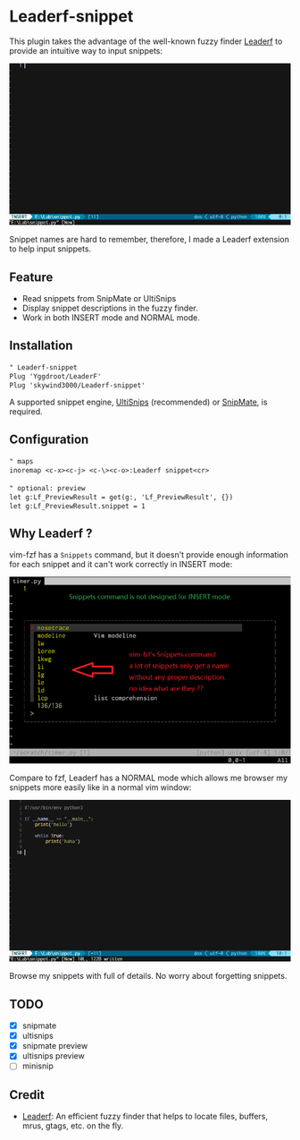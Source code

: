 # Leaderf-snippet

This plugin takes the advantage of the well-known fuzzy finder [Leaderf](https://github.com/Yggdroot/LeaderF) to provide an intuitive way to input snippets:

![](https://github.com/skywind3000/images/raw/master/p/snippet/snippet1.gif)

Snippet names are hard to remember, therefore, I made a Leaderf extension to help input snippets.

## Feature

- Read snippets from SnipMate or UltiSnips
- Display snippet descriptions in the fuzzy finder.
- Work in both INSERT mode and NORMAL mode.

## Installation

```VimL
" Leaderf-snippet
Plug 'Yggdroot/LeaderF'
Plug 'skywind3000/Leaderf-snippet'
```

A supported snippet engine, [UltiSnips](https://github.com/SirVer/ultisnips) (recommended) or [SnipMate](https://github.com/garbas/vim-snipmate), is required.


## Configuration

```VimL
" maps
inoremap <c-x><c-j> <c-\><c-o>:Leaderf snippet<cr>

" optional: preview
let g:Lf_PreviewResult = get(g:, 'Lf_PreviewResult', {})
let g:Lf_PreviewResult.snippet = 1

```

## Why Leaderf ?

vim-fzf has a `Snippets` command, but it doesn't provide enough information for each snippet and it can't work correctly in INSERT mode:

![](https://github.com/skywind3000/images/raw/master/p/snippet/fzf-snippets.png)

Compare to fzf, Leaderf has a NORMAL mode which allows me browser my snippets more easily like in a normal vim window:

![](https://github.com/skywind3000/images/raw/master/p/snippet/snippet2.gif)

Browse my snippets with full of details. No worry about forgetting snippets.

## TODO

- [x] snipmate
- [x] ultisnips
- [x] snipmate preview
- [x] ultisnips preview
- [ ] minisnip 

## Credit

- [Leaderf](https://github.com/Yggdroot/LeaderF): An efficient fuzzy finder that helps to locate files, buffers, mrus, gtags, etc. on the fly.
